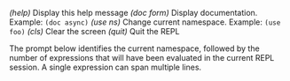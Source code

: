 *(help)*       Display this help message
*(doc form)*   Display documentation. Example: `(doc async)`
*(use ns)*     Change current namespace. Example: `(use foo)`
*(cls)*        Clear the screen
*(quit)*       Quit the REPL

The prompt below identifies the current namespace, followed by the  number of expressions that will have been evaluated in the current REPL session.  A single expression can span multiple lines.
